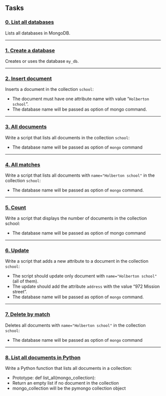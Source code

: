 ## Tasks

### [0. List all databases](https://github.com/ehabsmh/alx-backend-storage/blob/main/0x01-NoSQL/0-list_databases)
Lists all databases in MongoDB.

---

### [1. Create a database](https://github.com/ehabsmh/alx-backend-storage/blob/main/0x01-NoSQL/1-use_or_create_database)
Creates or uses the database `my_db`.

---

### [2. Insert document](https://github.com/ehabsmh/alx-backend-storage/blob/main/0x01-NoSQL/2-insert)
Inserts a document in the collection `school`:

- The document must have one attribute name with value “`Holberton school`”.
- The database name will be passed as option of mongo command.

---

### [3. All documents](https://github.com/ehabsmh/alx-backend-storage/blob/main/0x01-NoSQL/3-all)
Write a script that lists all documents in the collection `school`:

- The database name will be passed as option of `mongo` command

---

### [4. All matches](https://github.com/ehabsmh/alx-backend-storage/blob/main/0x01-NoSQL/4-match)
Write a script that lists all documents with `name="Holberton school"` in the collection `school`:

 - The database name will be passed as option of `mongo` command.

---

### [5. Count](https://github.com/ehabsmh/alx-backend-storage/blob/main/0x01-NoSQL/5-count)
Write a script that displays the number of documents in the collection school:

 - The database name will be passed as option of mongo command

---

### [6. Update](https://github.com/ehabsmh/alx-backend-storage/blob/main/0x01-NoSQL/6-update)
Write a script that adds a new attribute to a document in the collection `school`:

 - The script should update only document with `name="Holberton school"` (all of them).
 - The update should add the attribute `address` with the value “972 Mission street”.
 - The database name will be passed as option of `mongo` command.

---

### [7. Delete by match](https://github.com/ehabsmh/alx-backend-storage/blob/main/0x01-NoSQL/7-delete)
Deletes all documents with `name="Holberton school"` in the collection `school`:

 - The database name will be passed as option of `mongo` command

---

### [8. List all documents in Python](https://github.com/ehabsmh/alx-backend-storage/blob/main/0x01-NoSQL/8-all.py)
Write a Python function that lists all documents in a collection:

 - Prototype: def list_all(mongo_collection):
 - Return an empty list if no document in the collection
 - mongo_collection will be the pymongo collection object
